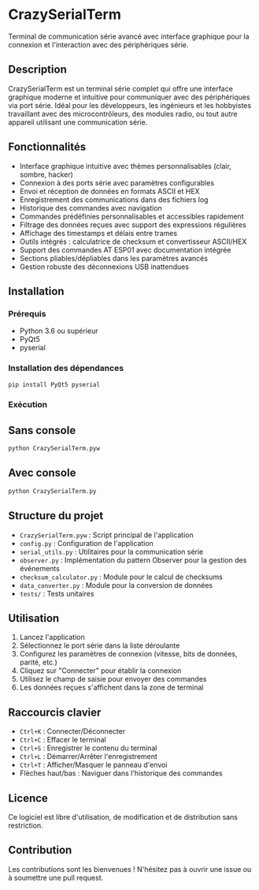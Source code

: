 # CrazySerialTerm

Terminal de communication série avancé avec interface graphique pour la connexion et l'interaction avec des périphériques série.

## Description

CrazySerialTerm est un terminal série complet qui offre une interface graphique moderne et intuitive pour communiquer avec des périphériques via port série. Idéal pour les développeurs, les ingénieurs et les hobbyistes travaillant avec des microcontrôleurs, des modules radio, ou tout autre appareil utilisant une communication série.

## Fonctionnalités

- Interface graphique intuitive avec thèmes personnalisables (clair, sombre, hacker)
- Connexion à des ports série avec paramètres configurables
- Envoi et réception de données en formats ASCII et HEX
- Enregistrement des communications dans des fichiers log
- Historique des commandes avec navigation
- Commandes prédéfinies personnalisables et accessibles rapidement
- Filtrage des données reçues avec support des expressions régulières
- Affichage des timestamps et délais entre trames
- Outils intégrés : calculatrice de checksum et convertisseur ASCII/HEX
- Support des commandes AT ESP01 avec documentation intégrée
- Sections pliables/dépliables dans les paramètres avancés
- Gestion robuste des déconnexions USB inattendues

## Installation

### Prérequis

- Python 3.6 ou supérieur
- PyQt5
- pyserial

### Installation des dépendances

```bash
pip install PyQt5 pyserial
```


### Exécution

## Sans console

```bash
python CrazySerialTerm.pyw 
```

## Avec console

```bash
python CrazySerialTerm.py
```

## Structure du projet

- `CrazySerialTerm.pyw` : Script principal de l'application
- `config.py` : Configuration de l'application
- `serial_utils.py` : Utilitaires pour la communication série
- `observer.py` : Implémentation du pattern Observer pour la gestion des événements
- `checksum_calculator.py` : Module pour le calcul de checksums
- `data_converter.py` : Module pour la conversion de données
- `tests/` : Tests unitaires

## Utilisation

1. Lancez l'application
2. Sélectionnez le port série dans la liste déroulante
3. Configurez les paramètres de connexion (vitesse, bits de données, parité, etc.)
4. Cliquez sur "Connecter" pour établir la connexion
5. Utilisez le champ de saisie pour envoyer des commandes
6. Les données reçues s'affichent dans la zone de terminal

## Raccourcis clavier

- `Ctrl+K` : Connecter/Déconnecter
- `Ctrl+C` : Effacer le terminal
- `Ctrl+S` : Enregistrer le contenu du terminal
- `Ctrl+L` : Démarrer/Arrêter l'enregistrement
- `Ctrl+T` : Afficher/Masquer le panneau d'envoi
- Flèches haut/bas : Naviguer dans l'historique des commandes

## Licence

Ce logiciel est libre d'utilisation, de modification et de distribution sans restriction.

## Contribution

Les contributions sont les bienvenues ! N'hésitez pas à ouvrir une issue ou à soumettre une pull request.